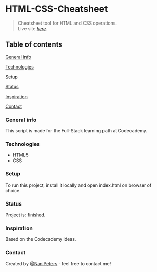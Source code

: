 # HTML-CSS-Cheatsheet

>Cheatsheet tool for HTML and CSS operations.  
>Live site [_here_](https://nanipeters.github.io/html-css-cheatsheet/).

## Table of contents
[General info](#General-info)

[Technologies](#Technologies)

[Setup](#Setup)

[Status](#Status)

[Inspiration](#Inspiration)

[Contact](#Contact)
### General info 

This script is made for the Full-Stack learning path at Codecademy.

### Technologies

- HTML5
- CSS
### Setup

To run this project, install it locally and open index.html on browser of choice.

### Status

Project is: finished.

### Inspiration

Based on the Codecademy ideas.

### Contact

Created by [@NaniPeters](https://www.github.com/NaniPeters) - feel free to contact me!
